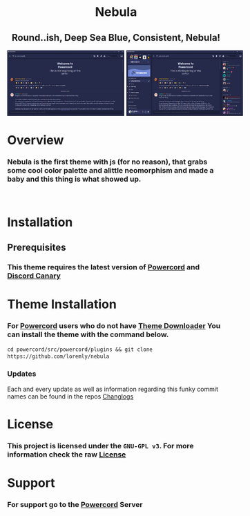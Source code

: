 <h1 align=center> Nebula</h1> 
<h2 align=center> Round..ish, Deep Sea Blue, Consistent, Nebula!</h2>

<div style="display:flex; flex-direction: row; grid-gap: 5px;">
    <img alt="extended" src="assets/screenshots/hidden.png" />
    <img alt="hidden" src="assets/screenshots/open.png" />
    <style>
        img{
            height: 152px;
        }
    </style>
</div>

<h1></h1>

# Overview
### Nebula is the first theme with js (for no reason), that grabs some cool color palette and alittle neomorphism and made a baby and this thing is what showed up.
<br>

# Installation 
## Prerequisites 
### This theme requires the latest version of [Powercord](https://powercord.dev/installation) and [Discord Canary](https://discordia.me/en/canary)

# Theme Installation
### For [Powercord](https://powercord.dev) users who do not have [Theme Downloader](https://github.com/ploogins/PowercordThemeDownloader) You can install the theme with the command below. 

```    
cd powercord/src/powercord/plugins && git clone https://github.com/loremly/nebula
```
### Updates
Each and every update as well as information regarding this funky commit names can be found in the repos [Changlogs](https://github.com/Loremly/Nebula/blob/main/changelog.md)
# License
### This project is licensed under the `GNU-GPL v3`. For more information check the raw [License]()

# Support
### For support go to the [Powercord](https://discord.gg/2dp4n5qdNm) Server
